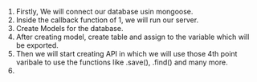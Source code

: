 1. Firstly, We will connect our database usin mongoose.
2. Inside the callback function of 1, we will run our server.
3. Create Models for the database.
4. After creating model, create table and assign to the variable which will be exported.
5. Then we will start creating API in which we will use those 4th point varibale to use the functions like .save(), .find() and many more.
6. 